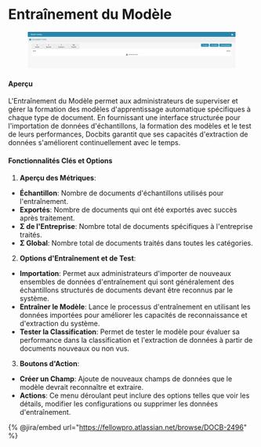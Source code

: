 # Entraînement du Modèle

<figure><img src="../../../../.gitbook/assets/Bildschirmfoto 2024-05-08 um 09.07.01.png" alt=""><figcaption></figcaption></figure>

#### Aperçu

L'Entraînement du Modèle permet aux administrateurs de superviser et gérer la formation des modèles d'apprentissage automatique spécifiques à chaque type de document. En fournissant une interface structurée pour l'importation de données d'échantillons, la formation des modèles et le test de leurs performances, Docbits garantit que ses capacités d'extraction de données s'améliorent continuellement avec le temps.

#### Fonctionnalités Clés et Options

1. **Aperçu des Métriques**:
* **Échantillon**: Nombre de documents d'échantillons utilisés pour l'entraînement.
* **Exportés**: Nombre de documents qui ont été exportés avec succès après traitement.
* **Σ de l'Entreprise**: Nombre total de documents spécifiques à l'entreprise traités.
* **Σ Global**: Nombre total de documents traités dans toutes les catégories.
2. **Options d'Entraînement et de Test**:
* **Importation**: Permet aux administrateurs d'importer de nouveaux ensembles de données d'entraînement qui sont généralement des échantillons structurés de documents devant être reconnus par le système.
* **Entraîner le Modèle**: Lance le processus d'entraînement en utilisant les données importées pour améliorer les capacités de reconnaissance et d'extraction du système.
* **Tester la Classification**: Permet de tester le modèle pour évaluer sa performance dans la classification et l'extraction de données à partir de documents nouveaux ou non vus.
3. **Boutons d'Action**:
* **Créer un Champ**: Ajoute de nouveaux champs de données que le modèle devrait reconnaître et extraire.
* **Actions**: Ce menu déroulant peut inclure des options telles que voir les détails, modifier les configurations ou supprimer les données d'entraînement.

{% @jira/embed url="https://fellowpro.atlassian.net/browse/DOCB-2496" %}
